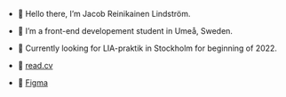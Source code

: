 - 🤘 Hello there, I’m Jacob Reinikainen Lindström.
- 🌱 I’m a front-end developement student in Umeå, Sweden.
- 👀 Currently looking for LIA-praktik in Stockholm for beginning of 2022.

- 📄 [read.cv](https://www.read.cv/jacoblindstrom)
- 🎨 [Figma](https://www.figma.com/@jazzjacob)


<!---
jazzjacob/jazzjacob is a ✨ special ✨ repository because its `README.md` (this file) appears on your GitHub profile.
You can click the Preview link to take a look at your changes.
--->
